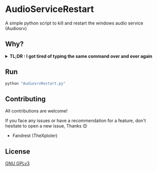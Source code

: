 # AudioServiceRestart
A simple python script to kill and restart the windows audio service (Audiosrv)

## Why?
<details>
<summary><b>TL;DR : I got tired of typing the same command over and over again</b></summary>
<br>
For some reason my laptop windows audio service keeps stopping randomly (probably it's because I mess around with audio a lot), That wasn't a big deal since I usually ran the troubleshooter, but then the old troubleshooter got replaced and integrated with the "Get Help" application in windows, which is such an absolute garbage of an application but I went though with it for a couple of months, and then it suddenly stopped working for some reason so I just said "fuck it" and I found out that the windows audio service (Audiosrv) stopped responding meaning it can't be stopped using the "services" application or task manager but it can be killed and restarted with a simple command, but then I got tired of typing the same command over and over again so here we are
<br><br>
I swear to god if it's not for Games, Ableton, and Adobe Premiere I would've moved back to my beloved Arch Linux
</details>



## Run
```bash
python "AudiosrvRestart.py"
```

## Contributing

All contributions are welcome!

If you face any issues or have a recommendation for a feature, don't hesitate to open a new issue, Thanks 😊

- Fandrest (TheXploler)

## License

[GNU GPLv3](https://choosealicense.com/licenses/gpl-3.0/)